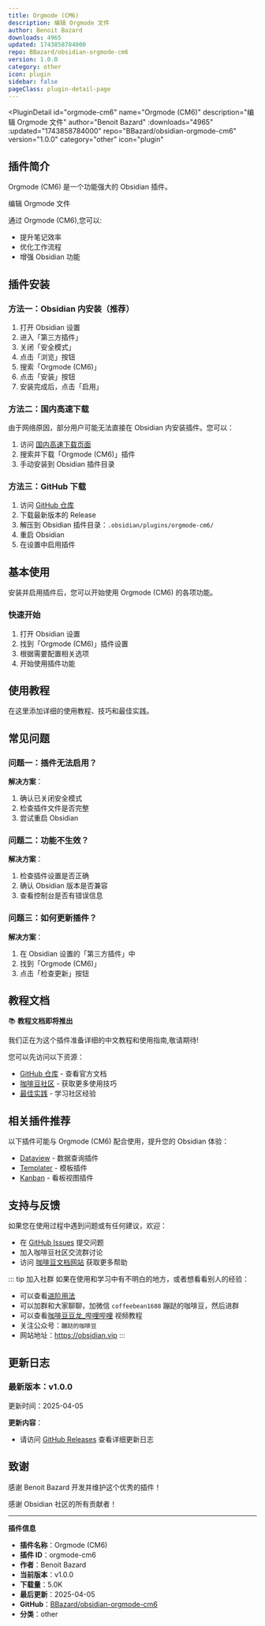 ```yaml
---
title: Orgmode (CM6)
description: 编辑 Orgmode 文件
author: Benoit Bazard
downloads: 4965
updated: 1743858784000
repo: BBazard/obsidian-orgmode-cm6
version: 1.0.0
category: other
icon: plugin
sidebar: false
pageClass: plugin-detail-page
---
```


<PluginDetail
  id="orgmode-cm6"
  name="Orgmode (CM6)"
  description="编辑 Orgmode 文件"
  author="Benoit Bazard"
  :downloads="4965"
  :updated="1743858784000"
  repo="BBazard/obsidian-orgmode-cm6"
  version="1.0.0"
  category="other"
  icon="plugin"
>

<!-- AUTO_GENERATED_START -->
## 插件简介

Orgmode (CM6) 是一个功能强大的 Obsidian 插件。

编辑 Orgmode 文件

通过 Orgmode (CM6),您可以:

- 提升笔记效率
- 优化工作流程
- 增强 Obsidian 功能

<!-- AUTO_GENERATED_END -->

<!-- AUTO_GENERATED_START -->
## 插件安装

### 方法一：Obsidian 内安装（推荐）

1. 打开 Obsidian 设置
2. 进入「第三方插件」
3. 关闭「安全模式」
4. 点击「浏览」按钮
5. 搜索「Orgmode (CM6)」
6. 点击「安装」按钮
7. 安装完成后，点击「启用」

### 方法二：国内高速下载

由于网络原因，部分用户可能无法直接在 Obsidian 内安装插件。您可以：

1. 访问 [国内高速下载页面](/zh/documentation/obsidian-plugins-download.html)
2. 搜索并下载「Orgmode (CM6)」插件
3. 手动安装到 Obsidian 插件目录

### 方法三：GitHub 下载

1. 访问 [GitHub 仓库](https://github.com/BBazard/obsidian-orgmode-cm6)
2. 下载最新版本的 Release
3. 解压到 Obsidian 插件目录：`.obsidian/plugins/orgmode-cm6/`
4. 重启 Obsidian
5. 在设置中启用插件

## 基本使用

安装并启用插件后，您可以开始使用 Orgmode (CM6) 的各项功能。

### 快速开始

1. 打开 Obsidian 设置
2. 找到「Orgmode (CM6)」插件设置
3. 根据需要配置相关选项
4. 开始使用插件功能

<!-- AUTO_GENERATED_END -->

<!-- CUSTOM_CONTENT_START:tutorial -->
## 使用教程

在这里添加详细的使用教程、技巧和最佳实践。

<!-- CUSTOM_CONTENT_END:tutorial -->

<!-- SHARED_CONTENT_START -->
## 常见问题

### 问题一：插件无法启用？

**解决方案**：
1. 确认已关闭安全模式
2. 检查插件文件是否完整
3. 尝试重启 Obsidian

### 问题二：功能不生效？

**解决方案**：
1. 检查插件设置是否正确
2. 确认 Obsidian 版本是否兼容
3. 查看控制台是否有错误信息

### 问题三：如何更新插件？

**解决方案**：
1. 在 Obsidian 设置的「第三方插件」中
2. 找到「Orgmode (CM6)」
3. 点击「检查更新」按钮

## 教程文档

📚 **教程文档即将推出**

我们正在为这个插件准备详细的中文教程和使用指南,敬请期待!

您可以先访问以下资源：
- [GitHub 仓库](https://github.com/BBazard/obsidian-orgmode-cm6) - 查看官方文档
- [咖啡豆社区](/zh/bases/) - 获取更多使用技巧
- [最佳实践](/zh/best-practices/) - 学习社区经验

## 相关插件推荐

以下插件可能与 Orgmode (CM6) 配合使用，提升您的 Obsidian 体验：

- [Dataview](/zh/plugins/dataview.html) - 数据查询插件
- [Templater](/zh/plugins/templater-obsidian.html) - 模板插件
- [Kanban](/zh/plugins/obsidian-kanban.html) - 看板视图插件

## 支持与反馈

如果您在使用过程中遇到问题或有任何建议，欢迎：

- 在 [GitHub Issues](https://github.com/BBazard/obsidian-orgmode-cm6/issues) 提交问题
- 加入咖啡豆社区交流群讨论
- 访问 [咖啡豆文档网站](https://obsidian.vip) 获取更多帮助

::: tip 加入社群
如果在使用和学习中有不明白的地方，或者想看看别人的经验：
- 可以查看[进阶用法](/zh/advanced)
- 可以加群和大家聊聊，加微信 `coffeebean1688` 蹦跶的咖啡豆，然后进群
- 可以查看[咖啡豆豆龙_哔哩哔哩](https://space.bilibili.com/618777356) 视频教程
- 关注公众号：`蹦跶的咖啡豆`
- 网站地址：https://obsidian.vip
:::
<!-- SHARED_CONTENT_END -->

<!-- AUTO_GENERATED_START -->
## 更新日志

### 最新版本：v1.0.0

更新时间：2025-04-05

**更新内容**：
- 请访问 [GitHub Releases](https://github.com/BBazard/obsidian-orgmode-cm6/releases) 查看详细更新日志

## 致谢

感谢 Benoit Bazard 开发并维护这个优秀的插件！

感谢 Obsidian 社区的所有贡献者！

---

**插件信息**
- **插件名称**：Orgmode (CM6)
- **插件 ID**：orgmode-cm6
- **作者**：Benoit Bazard
- **当前版本**：v1.0.0
- **下载量**：5.0K
- **最后更新**：2025-04-05
- **GitHub**：[BBazard/obsidian-orgmode-cm6](https://github.com/BBazard/obsidian-orgmode-cm6)
- **分类**：other
<!-- AUTO_GENERATED_END -->

</PluginDetail>

